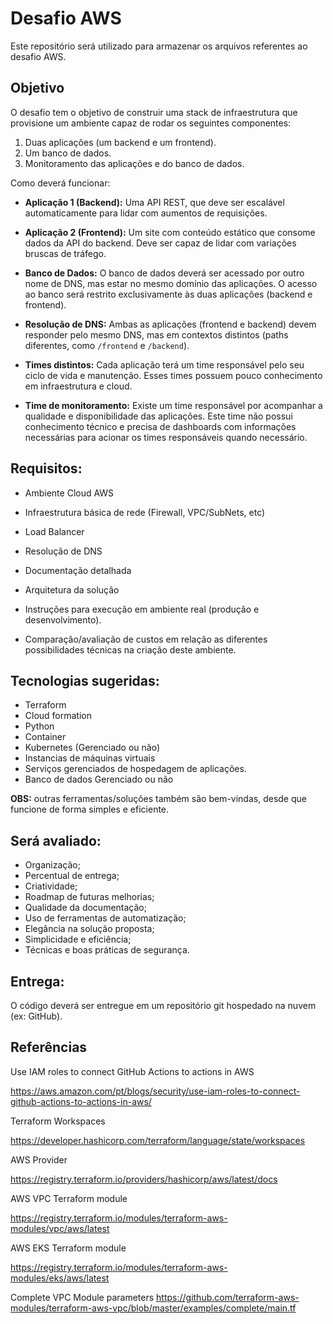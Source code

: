 # Desafio AWS

Este repositório será utilizado para armazenar os arquivos referentes ao desafio AWS.


## Objetivo

O desafio tem o objetivo de construir uma stack de infraestrutura que provisione um ambiente capaz de rodar os seguintes componentes:

1. Duas aplicações (um backend e um frontend).
2. Um banco de dados.
3. Monitoramento das aplicações e do banco de dados.

Como deverá funcionar:

- **Aplicação 1 (Backend):** Uma API REST, que deve ser escalável automaticamente para lidar com aumentos de requisições.

- **Aplicação 2 (Frontend):** Um site com conteúdo estático que consome dados da API do backend. Deve ser capaz de lidar com variações bruscas de tráfego.

- **Banco de Dados:** O banco de dados deverá ser acessado por outro nome de DNS, mas estar no mesmo domínio das aplicações. O acesso ao banco será restrito exclusivamente às duas aplicações (backend e frontend).

- **Resolução de DNS:** Ambas as aplicações (frontend e backend) devem responder pelo mesmo DNS, mas em contextos distintos (paths diferentes, como `/frontend` e `/backend`).

- **Times distintos:** Cada aplicação terá um time responsável pelo seu ciclo de vida e manutenção. Esses times possuem pouco conhecimento em infraestrutura e cloud.

- **Time de monitoramento:** Existe um time responsável por acompanhar a qualidade e disponibilidade das aplicações. Este time não possui conhecimento técnico e precisa de dashboards com informações necessárias para acionar os times responsáveis quando necessário.

  
## Requisitos:

- Ambiente Cloud AWS

- Infraestrutura básica de rede (Firewall, VPC/SubNets, etc)

- Load Balancer

- Resolução de DNS

- Documentação detalhada

- Arquitetura da solução

- Instruções para execução em ambiente real (produção e desenvolvimento).

- Comparação/avaliação de custos em relação as diferentes possibilidades técnicas na criação deste ambiente.

## Tecnologias sugeridas:

- Terraform
- Cloud formation
- Python
- Container
- Kubernetes (Gerenciado ou não)
- Instancias de máquinas virtuais
- Serviços gerenciados de hospedagem de aplicações.
- Banco de dados Gerenciado ou não

**OBS:** outras ferramentas/soluções também são bem-vindas, desde que funcione de forma simples e eficiente.
  
## Será avaliado:

- Organização;
- Percentual de entrega;
- Criatividade;
- Roadmap de futuras melhorias;
- Qualidade da documentação;
- Uso de ferramentas de automatização;
- Elegância na solução proposta;
- Simplicidade e eficiência;
- Técnicas e boas práticas de segurança.


## Entrega:

O código deverá ser entregue em um repositório git hospedado na nuvem (ex: GitHub).


## Referências

Use IAM roles to connect GitHub Actions to actions in AWS

https://aws.amazon.com/pt/blogs/security/use-iam-roles-to-connect-github-actions-to-actions-in-aws/


Terraform Workspaces

https://developer.hashicorp.com/terraform/language/state/workspaces


AWS Provider

https://registry.terraform.io/providers/hashicorp/aws/latest/docs


AWS VPC Terraform module

https://registry.terraform.io/modules/terraform-aws-modules/vpc/aws/latest


AWS EKS Terraform module

https://registry.terraform.io/modules/terraform-aws-modules/eks/aws/latest


Complete VPC Module parameters
https://github.com/terraform-aws-modules/terraform-aws-vpc/blob/master/examples/complete/main.tf